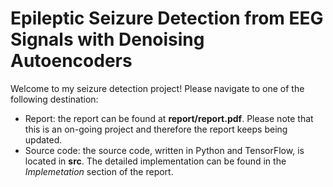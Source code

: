 # Epileptic Seizure Detection from EEG Signals with Denoising Autoencoders
Welcome to my seizure detection project! Please navigate to one of the following destination:
* Report: the report can be found at **report/report.pdf**. Please note that this is an on-going project and therefore the report keeps being updated.
* Source code: the source code, written in Python and TensorFlow, is located in **src**. The detailed implementation can be found in the *Implemetation* section of the report.
